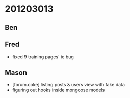 # 201203013

## Ben



## Fred
- fixed 9 training pages' ie bug

## Mason
- [forum.coke] listing posts & users view with fake data
- figuring out hooks inside mongoose models